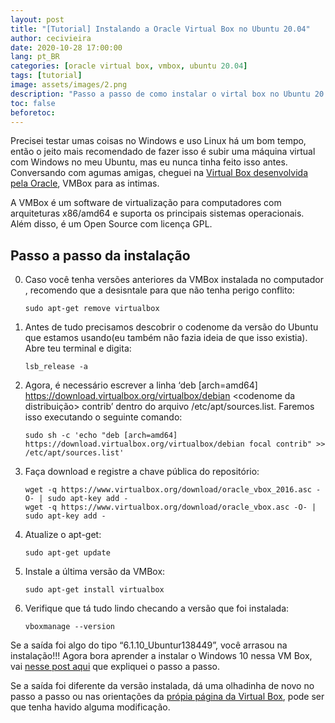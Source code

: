 ```yaml
---
layout: post
title: "[Tutorial] Instalando a Oracle Virtual Box no Ubuntu 20.04"
author: cecivieira
date: 2020-10-28 17:00:00
lang: pt_BR
categories: [oracle virtual box, vmbox, ubuntu 20.04]
tags: [tutorial]
image: assets/images/2.png
description: "Passo a passo de como instalar o virtal box no Ubuntu 20.04"
toc: false
beforetoc:
---
```

Precisei testar umas coisas no Windows e uso Linux há um bom tempo, então o jeito mais recomendado de fazer isso é subir uma máquina virtual com Windows no meu Ubuntu, mas eu nunca tinha feito isso antes. Conversando com agumas amigas, cheguei na [Virtual Box desenvolvida pela Oracle](https://www.virtualbox.org/), VMBox para as intimas.

A VMBox é um software de virtualização para computadores com arquiteturas x86/amd64 e suporta os principais sistemas operacionais. Além disso, é um Open Source com licença GPL.

## Passo a passo da instalação

0. Caso você tenha versões anteriores da VMBox instalada no computador , recomendo que a desisntale para que não tenha perigo conflito:

    ```
    sudo apt-get remove virtualbox
    ```
1. Antes de tudo precisamos descobrir o codenome da versão do Ubuntu que estamos usando(eu também não fazia ideia de que isso existia). Abre teu terminal e digita:

    ```
    lsb_release -a
    ```

2. Agora, é necessário escrever a linha ‘deb [arch=amd64] https://download.virtualbox.org/virtualbox/debian <codenome da distribuição> contrib’ dentro do arquivo /etc/apt/sources.list. Faremos isso executando o seguinte comando:

    ```
    sudo sh -c 'echo "deb [arch=amd64] https://download.virtualbox.org/virtualbox/debian focal contrib" >> /etc/apt/sources.list'
    ```

3. Faça download e registre a chave pública do repositório:

    ```
    wget -q https://www.virtualbox.org/download/oracle_vbox_2016.asc -O- | sudo apt-key add -
    wget -q https://www.virtualbox.org/download/oracle_vbox.asc -O- | sudo apt-key add -
    ```

4. Atualize o apt-get:

    ```
    sudo apt-get update
    ```

5. Instale a última versão da VMBox:

    ```
    sudo apt-get install virtualbox
    ```

6. Verifique que tá tudo lindo checando a versão que foi instalada:

    ```
    vboxmanage --version
    ```

Se a saída foi algo do tipo “6.1.10_Ubuntur138449”, você arrasou na instalação!!! Agora bora aprender a instalar o Windows 10 nessa VM Box, vai [nesse post aqui](2020-10-28-instalando-a-oracle-virtual-box-no-ubuntu-20-04.md) que expliquei o passo a passo.

Se a saída foi diferente da versão instalada, dá uma olhadinha de novo no passo a passo ou nas orientações da [própia página da Virtual Box](https://www.virtualbox.org/wiki/Linux_Downloads), pode ser que tenha havido alguma modificação.